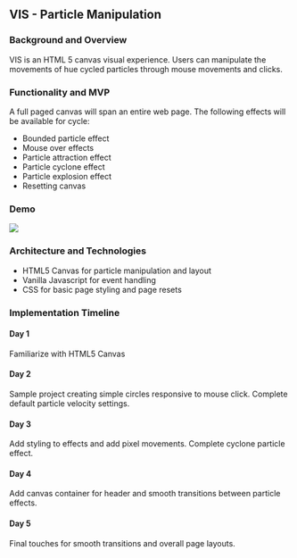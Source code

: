 ## VIS - Particle Manipulation ##
### Background and Overview ###
VIS is an HTML 5 canvas visual experience.  Users can manipulate the movements of hue cycled particles through mouse movements and clicks.


### Functionality and MVP ###
A full paged canvas will span an entire web page. The following effects will be available for cycle:
- Bounded particle effect
- Mouse over effects
- Particle attraction effect
- Particle cyclone effect
- Particle explosion effect
- Resetting canvas


### Demo ###
![](https://i.imgur.com/UeszUvm.png)

### Architecture and Technologies ###
- HTML5 Canvas for particle manipulation and layout
- Vanilla Javascript for event handling
- CSS for basic page styling and page resets


### Implementation Timeline ###
#### Day 1 ####
Familiarize with HTML5 Canvas
#### Day 2 ####
Sample project creating simple circles responsive to mouse click.
Complete default particle velocity settings.
#### Day 3 ####
Add styling to effects and add pixel movements.
Complete cyclone particle effect.
#### Day 4 ####
Add canvas container for header and smooth transitions between particle effects.
#### Day 5 ####
Final touches for smooth transitions and overall page layouts. 
